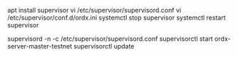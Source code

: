 apt install supervisor
vi /etc/supervisor/supervisord.conf
vi /etc/supervisor/conf.d/ordx.ini
systemctl stop supervisor
systemctl restart supervisor

supervisord -n -c /etc/supervisor/supervisord.conf
supervisorctl start ordx-server-master-testnet
supervisorctl update